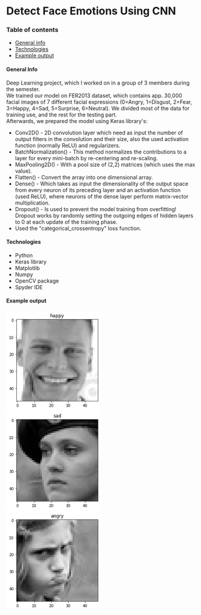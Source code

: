 # Detect Face Emotions Using CNN

### Table of contents
* [General info](#general-info)
* [Technologies](#technologies)
* [Example output](#example-output)

#### General Info
Deep Learning project, which I worked on in a group of 3 members during the semester.<br/>
We trained our model on FER2013 dataset, which contains app. 30,000 facial images of 7 different facial expressions (0=Angry, 1=Disgust, 2=Fear, 3=Happy, 4=Sad, 5=Surprise, 6=Neutral). We divided most of the data for training use, and the rest for the testing part. <br/>
Afterwards, we prepared the model using Keras library's:<br/> 
* Conv2D() - 2D convolution layer which need as input the number of output filters in the convolution and their size, also the used activation function (normally ReLU) and regularizers.<br/>
* BatchNormalization() - This method normalizes the contributions to a layer for every mini-batch by re-centering and re-scaling.<br/>
* MaxPooling2D() - With a pool size of (2,2) matrices (which uses the max value).<br/>
* Flatten() - Convert the array into one dimensional array.<br/>
* Dense() - Which takes as input the dimensionality of the output space from every neuron of its preceding layer and an activation function (used ReLU), where neurons of the dense layer perform matrix-vector multiplication.<br/>
* Dropout() - Is used to prevent the model training from overfitting! Dropout works by randomly setting the outgoing edges of hidden layers to 0 at each update of the training phase.<br/>
* Used the "categorical_crossentropy" loss function.

#### Technologies
* Python
* Keras library
* Matplotlib
* Numpy
* OpenCV package
* Spyder IDE

#### Example output
![image](./example_run/classify_emotion1.png)<br/>
![image](./example_run/classify_emotion2.png)<br/>
![image](./example_run/classify_emotion3.png)<br/>
